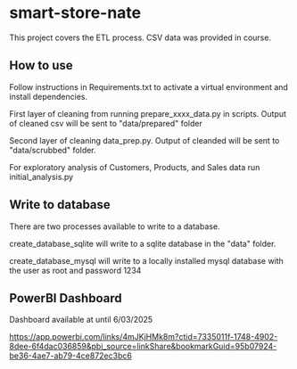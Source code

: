 # smart-store-nate

This project covers the ETL process. CSV data was provided in course.


## How to use

Follow instructions in Requirements.txt to activate a virtual environment and install dependencies.

First layer of cleaning from running prepare_xxxx_data.py in scripts. Output of cleaned csv will be sent to "data/prepared" folder

Second layer of cleaning data_prep.py.  Output of cleanded will be sent to "data/scrubbed" folder.

For exploratory analysis of Customers, Products, and Sales data run initial_analysis.py 

##  Write to database

There are two processes available to write to a database.  

create_database_sqlite will write to a sqlite database in the "data" folder.

create_database_mysql will write to a locally installed mysql database with the user as root and password 1234


## PowerBI Dashboard

Dashboard available at until 6/03/2025

https://app.powerbi.com/links/4mJKjHMk8m?ctid=7335011f-1748-4902-8dee-6f4dac036859&pbi_source=linkShare&bookmarkGuid=95b07924-be36-4ae7-ab79-4ce872ec3bc6